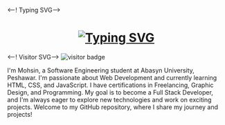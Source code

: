 <--! Typing SVG-->
<h1 align='center'>
  <a href="https://git.io/typing-svg">
    <img src="https://readme-typing-svg.demolab.com/?lines=Software+Engineer+Mohsin&center=true&color=FFFF00&vCenter=true&width=500&height=50&size=30&pause=1000&font=Fira+Code&repeat=false&effect=neon" alt="Typing SVG">
  </a>
</h1>

<--! Visitor SVG-->
![visitor badge](https://visitor-badge.laobi.icu/badge?page_id=jwenjian.visitor-badge)


I'm Mohsin, a Software Engineering student at Abasyn University, Peshawar. I'm passionate about Web Development and currently learning HTML, CSS, and JavaScript. I have certifications in Freelancing, Graphic Design, and Programming. My goal is to become a Full Stack Developer, and I'm always eager to explore new technologies and work on exciting projects. Welcome to my GitHub repository, where I share my journey and projects!


